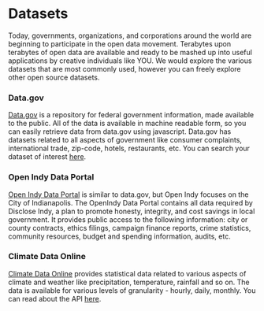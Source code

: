 # Datasets   
   
   
  Today, governments, organizations, and corporations around the world are beginning to participate in the open data movement. Terabytes upon terabytes of open data are available and ready to be mashed up into useful applications by creative individuals like YOU. We would explore the various datasets that are most commonly used, however you can freely explore other open source datasets.   


### Data.gov   
   
   [Data.gov](https://www.data.gov) is a repository for federal government information, made available to the public. All of the data is available in machine readable form, so you can easily retrieve data from data.gov using javascript. Data.gov has datasets related to all aspects of government like consumer complaints, international trade, zip-code, hotels, restaurants, etc. You can search your dataset of interest [here](http://catalog.data.gov/dataset).   


### Open Indy Data Portal   
   
   [Open Indy Data Portal](http://data.indy.gov/) is similar to data.gov, but Open Indy focuses on the City of Indianapolis. The OpenIndy Data Portal contains all data required by Disclose Indy, a plan to promote honesty, integrity, and cost savings in local government. It provides public access to the following information: city or county contracts, ethics filings, campaign finance reports, crime statistics, community resources, budget and spending information, audits, etc.   


### Climate Data Online
   
   [Climate Data Online](https://www.ncdc.noaa.gov/cdo-web) provides statistical data related to various aspects of climate and weather like precipitation, temperature, rainfall and so on. The data is available for various levels of granularity - hourly, daily, monthly. You can read about the API [here](https://www.ncdc.noaa.gov/cdo-web/webservices/v2).


